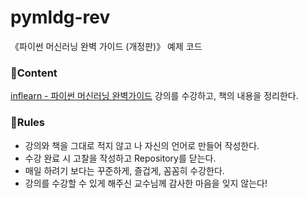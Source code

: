 # pymldg-rev

《파이썬 머신러닝 완벽 가이드 (개정판)》 예제 코드  

### 📒Content

[inflearn - 파이썬 머신러닝 완벽가이드](https://www.inflearn.com/course/파이썬-머신러닝-완벽가이드) 강의를 수강하고, 책의 내용을 정리한다.  
  
    
### 📏Rules

- 강의와 책을 그대로 적지 않고 나 자신의 언어로 만들어 작성한다. 
- 수강 완료 시 고찰을 작성하고 Repository를 닫는다.
- 매일 하려기 보다는 꾸준하게, 즐겁게, 꼼꼼히 수강한다.  
- 강의를 수강할 수 있게 해주신 교수님께 감사한 마음을 잊지 않는다!



